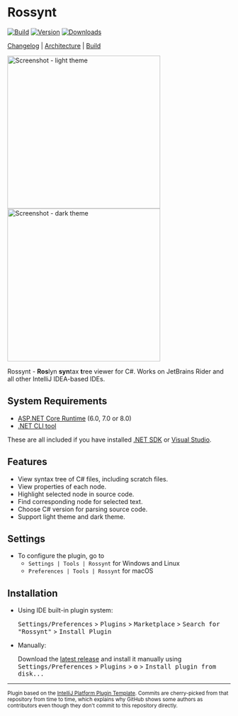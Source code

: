 # Rossynt

[![Build](https://github.com/GitHubPang/Rossynt/actions/workflows/build.yml/badge.svg)](https://github.com/GitHubPang/Rossynt/actions/workflows/build.yml)
[![Version](https://img.shields.io/jetbrains/plugin/v/16902.svg)](https://plugins.jetbrains.com/plugin/16902)
[![Downloads](https://img.shields.io/jetbrains/plugin/d/16902.svg)](https://plugins.jetbrains.com/plugin/16902)

[Changelog](CHANGELOG.md)
| [Architecture](docs/architecture.md)
| [Build](docs/build.md)

<img src="docs/screenshot01.png" width="345" title="Screenshot - light theme" /> <img src="docs/screenshot02.png" width="345" title="Screenshot - dark theme" />

<!-- Plugin description -->
Rossynt - **Ros**lyn **syn**tax **t**ree viewer for C#. Works on JetBrains Rider and all other IntelliJ IDEA-based IDEs.

## System Requirements

* [ASP.NET Core Runtime](https://dotnet.microsoft.com/download/dotnet) (6.0, 7.0 or 8.0)
* [.NET CLI tool](https://docs.microsoft.com/en-us/dotnet/core/tools/)

These are all included if you have installed [.NET SDK](https://dotnet.microsoft.com/download/dotnet) or [Visual Studio](https://visualstudio.microsoft.com/downloads/).

## Features

* View syntax tree of C# files, including scratch files.
* View properties of each node.
* Highlight selected node in source code.
* Find corresponding node for selected text.
* Choose C# version for parsing source code.
* Support light theme and dark theme.

## Settings

* To configure the plugin, go to
    * `Settings | Tools | Rossynt` for Windows and Linux
    * `Preferences | Tools | Rossynt` for macOS

<!-- Plugin description end -->

## Installation

- Using IDE built-in plugin system:

  <kbd>Settings/Preferences</kbd> > <kbd>Plugins</kbd> > <kbd>Marketplace</kbd> > <kbd>Search for "Rossynt"</kbd> >
  <kbd>Install Plugin</kbd>

- Manually:

  Download the [latest release](https://github.com/GitHubPang/Rossynt/releases/latest) and install it manually using
  <kbd>Settings/Preferences</kbd> > <kbd>Plugins</kbd> > <kbd>⚙️</kbd> > <kbd>Install plugin from disk...</kbd>

---
<sub>Plugin based on the [IntelliJ Platform Plugin Template][template]. Commits are cherry-picked from that repository from time to time, which explains why GitHub shows some authors as contributors even though they don't commit to this repository directly.</sub>

[template]: https://github.com/JetBrains/intellij-platform-plugin-template
